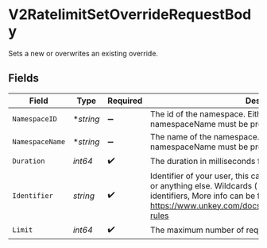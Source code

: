 # V2RatelimitSetOverrideRequestBody

Sets a new or overwrites an existing override.


## Fields

| Field                                                                                                                                                                                                                                      | Type                                                                                                                                                                                                                                       | Required                                                                                                                                                                                                                                   | Description                                                                                                                                                                                                                                |
| ------------------------------------------------------------------------------------------------------------------------------------------------------------------------------------------------------------------------------------------ | ------------------------------------------------------------------------------------------------------------------------------------------------------------------------------------------------------------------------------------------ | ------------------------------------------------------------------------------------------------------------------------------------------------------------------------------------------------------------------------------------------ | ------------------------------------------------------------------------------------------------------------------------------------------------------------------------------------------------------------------------------------------ |
| `NamespaceID`                                                                                                                                                                                                                              | **string*                                                                                                                                                                                                                                  | :heavy_minus_sign:                                                                                                                                                                                                                         | The id of the namespace. Either namespaceId or namespaceName must be provided                                                                                                                                                              |
| `NamespaceName`                                                                                                                                                                                                                            | **string*                                                                                                                                                                                                                                  | :heavy_minus_sign:                                                                                                                                                                                                                         | The name of the namespace. Either namespaceId or namespaceName must be provided                                                                                                                                                            |
| `Duration`                                                                                                                                                                                                                                 | *int64*                                                                                                                                                                                                                                    | :heavy_check_mark:                                                                                                                                                                                                                         | The duration in milliseconds for the rate limit window.                                                                                                                                                                                    |
| `Identifier`                                                                                                                                                                                                                               | *string*                                                                                                                                                                                                                                   | :heavy_check_mark:                                                                                                                                                                                                                         | Identifier of your user, this can be their userId, an email, an ip or anything else. Wildcards ( * ) can be used to match multiple identifiers, More info can be found at https://www.unkey.com/docs/ratelimiting/overrides#wildcard-rules |
| `Limit`                                                                                                                                                                                                                                    | *int64*                                                                                                                                                                                                                                    | :heavy_check_mark:                                                                                                                                                                                                                         | The maximum number of requests allowed.                                                                                                                                                                                                    |